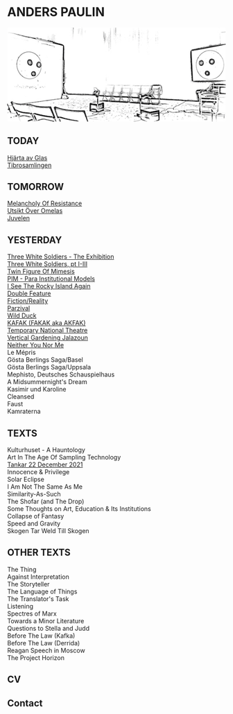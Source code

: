# ANDERS PAULIN  

![](/neithersmall.jpg)

## TODAY
[Hjärta av Glas](/hjarta.md)  
[Tibrosamlingen](/tibro.md)    

## TOMORROW
[Melancholy Of Resistance](/melancholy.md)  
[Utsikt Över Omelas](/omelas.md)  
[Juvelen](/Juvelen.md)  

## YESTERDAY
[Three White Soldiers - The Exhibition](threewhitesoldiers.md)  
[Three White Soldiers, pt I-III](threewhitesoldiers.ptI-III.md)  
[Twin Figure Of Mimesis](/twinfigureofmimesis.md)  
[PIM - Para Institutional Models](/pim.md)  
[I See The Rocky Island Again](/rockyisland.md)  
[Double Feature](/doublefeature.md)  
[Fiction/Reality](/fictionreality.md)  
[Parzival](/parzival.md)  
[Wild Duck](/villanden.md)  
[KAFAK (FAKAK aka AKFAK)](/kafak.md)  
[Temporary National Theatre](/tnt.md)  
[Vertical Gardening Jalazoun](/vertical.md)  
[Neither You Nor Me](/neither.md)  
Le Mépris  
Gösta Berlings Saga/Basel  
Gösta Berlings Saga/Uppsala  
Mephisto, Deutsches Schauspielhaus  
A Midsummernight's Dream  
Kasimir und Karoline  
Cleansed  
Faust  
Kamraterna  

## TEXTS
Kulturhuset - A Hauntology  
Art In The Age Of Sampling Technology  
[Tankar 22 December 2021](/tankar.md)  
Innocence & Privilege  
Solar Eclipse  
I Am Not The Same As Me  
Similarity-As-Such  
The Shofar (and The Drop)  
Some Thoughts on Art, Education & Its Institutions  
Collapse of Fantasy  
Speed and Gravity  
Skogen Tar Weld Till Skogen  

## OTHER TEXTS
The Thing  
Against Interpretation  
The Storyteller  
The Language of Things  
The Translator's Task  
Listening  
Spectres of Marx  
Towards a Minor Literature  
Questions to Stella and Judd  
Before The Law (Kafka)  
Before The Law (Derrida)  
Reagan Speech in Moscow  
The Project Horizon  

## CV

## Contact
